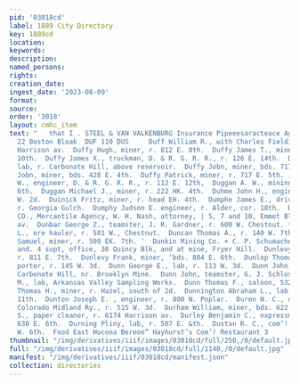 ```yaml
---
pid: '03018cd'
label: 1889 City Directory
key: 1889cd
location: 
keywords: 
description: 
named_persons: 
rights: 
creation_date: 
ingest_date: '2023-08-09'
format: 
source: 
order: '3018'
layout: cmhc_item
text: "   that I . STEEL & VAN VALKENBURG Insurance Pipeeesaracteace Agency, 21 and
  22 Boston Bloak  DUF 110 DUS     Duff William R., with Charles Fielding, r. 512
  Harrison av.  Duffy Hugh, miner, r. 812 E. 8th.  Duffy James T., miner, r. 531 EK.
  10th.  Duffy James X., truckman, D. & R. G. R. R., r. 126 E. 14th.  Duffy John,
  lab, r. Carbonate Hill, above reservoir.  Duffy Jobn, miner, bds. 717 E. 5th.  Dutty
  Jobn, miner, bds. 428 E. 4th.  Duffy Patrick, miner, r. 717 E. 5th. ,  Dugan Samuel
  W., engineer, D. & R. G. R. R., r. 112 E. 12th,  Duggan A. W., mining, r. 126 W.
  6th.  Duggan Michael J., miner, r. 222 HK. 4th.  Duhme John H., engineer, r. 125
  W. 2d.  Duinick Fritz, miner, r. head EH. 4th.  Dumphe James E., driver, A. M. Goshen,
  r. Georgia Gulch.  Dumphy Judson E. engineer, r. Alder, cor. 18th.  DUN R. G. &
  CO., Mercantile Agency, W. H. Nash, attorney, | 5, 7 and 10, Emmet Blk, 502 Harrison
  av.  Dunbar George Z., teamster, J. R. Gardner, r. 600 W. Chestnut. *  Dunbar John
  L., ore hauler, r. 501 W., Chestnut.  Duncan Thomas A., r. 140 W. 7th.  Dunford
  Samuel, miner, r. 509 EK. 7th. ‘  Dunkin Mining Co. + C. P. Schumacher, gen’l manager
  and. 4 supt, office, 30 Quincy Blk, and at mine, Fryer Hill.  Dunlevy Anthony, miner,
  r. 811 E. 7th.  Dunlevy Frank, miner, ‘bds. 804 E. 6th.  Dunlop Thomas J., col’d,
  porter, r. 145 W. 3d.  Dunn George E., lab, r. 113 W. 3d.  Dunn John, miner, bds.
  Carbonate Hill, nr. Brooklyn Mine.  Dunn John, teamster, G. J. Schlosser.  Dunn
  M., lab, Arkansas Valley Sampling Works.  Dunn Thomas F., saloon, 532 E. 6th.  Dunn
  Thomas H., miner, r. Hazel, south of 2d.  Dunnington Abraham L., lab, r. 116 E.
  11th.  Dunton Joseph E. , engineer, r. 800 N. Poplar.  Duren N. C., car repairer,
  Colorado Midland Ry., r. 515 W. 3d.  Durham William, miner, bds. 622 H. 5th.  Durlan
  S., paper cleaner, r. 6174 Harrison av.  Durley Benjamin C., expressman, r. rear
  630 E. 6th.  Durning Pliny, lab, r. 507 E. &th.  Dustan R. C., com’! trav, r. 126
  W. 6th.  Food East Hocona Bereoe” Hayhurst’s Com’! Restaurant 3       "
thumbnail: "/img/derivatives/iiif/images/03018cd/full/250,/0/default.jpg"
full: "/img/derivatives/iiif/images/03018cd/full/1140,/0/default.jpg"
manifest: "/img/derivatives/iiif/03018cd/manifest.json"
collection: directories
---
```

